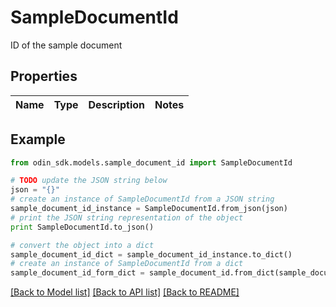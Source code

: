 # SampleDocumentId

ID of the sample document

## Properties

Name | Type | Description | Notes
------------ | ------------- | ------------- | -------------

## Example

```python
from odin_sdk.models.sample_document_id import SampleDocumentId

# TODO update the JSON string below
json = "{}"
# create an instance of SampleDocumentId from a JSON string
sample_document_id_instance = SampleDocumentId.from_json(json)
# print the JSON string representation of the object
print SampleDocumentId.to_json()

# convert the object into a dict
sample_document_id_dict = sample_document_id_instance.to_dict()
# create an instance of SampleDocumentId from a dict
sample_document_id_form_dict = sample_document_id.from_dict(sample_document_id_dict)
```
[[Back to Model list]](../README.md#documentation-for-models) [[Back to API list]](../README.md#documentation-for-api-endpoints) [[Back to README]](../README.md)



